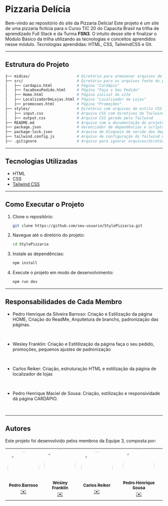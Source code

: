 # Pizzaria Delícia

Bem-vindo ao repositório do site da Pizzaria Delícia! Este projeto é um site de uma pizzaria fictícia para o Curso TIC 20 do Capacita Brasil na trilha de aprendizado Full Stack e da Turma <strong>FSN3</strong>. O intuito desse site é finalizar o Módulo Básico da trilha utilizando as tecnologias e conceitos aprendidos nesse módulo. Tecnologias aprendidas: HTML, CSS, TailwindCSS e Git.

---
## Estrutura do Projeto

````bash
├── midias/                     # Diretório para armazenar arquivos de mídia 
├── src/                        # Diretório para os arquivos fonte do projeto
│   ├── cardapio.html           # Página "Cardápio"
│   ├── facaOseuPedido.html     # Página "Faça o Seu Pedido"
│   ├── Home.html               # Página inicial do site
│   ├── LocalizadorDeLojas.html # Página "Localizador de Lojas"
│   ├── promocoes.html          # Página "Promoções"
├── styles/                     # Diretório com arquivos de estilo CSS
│   ├── input.css               # Arquivo CSS com diretivas do Tailwind
│   ├── output.css              # Arquivo CSS gerado pelo Tailwind
├── README.md                   # Arquivo com a documentação do projeto
├── package.json                # Gerenciador de dependências e scripts do projeto
├── package-lock.json           # Arquivo de bloqueio de versão das dependências
├── tailwind.config.js          # Arquivo de configuração do Tailwind CSS
├── .gitignore                  # Arquivo para ignorar arquivos/diretórios no repositório

````
---
## Tecnologias Utilizadas

- HTML
- CSS
- [Tailwind CSS](https://tailwindcss.com/)
---
## Como Executar o Projeto

1. Clone o repositório:
    ```sh
    git clone https://github.com/seu-usuario/StylePizzaria.git
    ```

2. Navegue até o diretório do projeto:
    ```sh
    cd StylePizzaria
    ```

3. Instale as dependências:
    ```sh
    npm install
    ```

4. Execute o projeto em modo de desenvolvimento:
    ```sh
    npm run dev
    ```
---
## Responsabilidades de Cada Membro

- Pedro Henrique da Silveira Barroso: Criação e Estilização da página HOME, Criação do ReadMe, Arquitetura de branchs, padronização das páginas. 
<br>

- Wesley Franklin: Criação e Estitilização da página faça o seu pedido, promoções, pequenos ajustes de padronização

<br>

- Carlos Reiker: Criação, estruturação HTML e estilização da página de localizador de lojas
<br>

- Pedro Henrique Maciel de Sousa: Criação, estilização e responsividade dá página CARDÁPIO.
<br>

---
## Autores

Este projeto foi desenvolvido pelos membros da Equipe 3, composta por:

<table>
  <tr>
    <td align="center"><a href="https://github.com/ph3523"><img style="border-radius: 50%;" src="https://avatars.githubusercontent.com/u/80484091?v=4" width="100px;" alt=""/><br /><sub><b>Pedro Barroso</b></sub></a><br /><a href="mailto:ph.barroso3523@gmail.com" title="Email">✉️</a></td>
    <td align="center"><a href="https://github.com/EldFranklin"><img style="border-radius: 50%;" src="https://avatars.githubusercontent.com/u/105466304?v=4" width="100px;" alt=""/><br /><sub><b>Wesley Franklin</b></sub></a><br /><a href="mailto:wesleyfranklin@alu.ufc.br" title="Email">✉️</a></td>
    <td align="center"><a href="https://github.com/carlosreiker"><img style="border-radius: 50%;" src="https://avatars.githubusercontent.com/u/172124959?v=4" width="100px;" alt=""/><br /><sub><b>Carlos Reiker</b></sub></a><br /><a href="carlos.reiker@hotmail.com" title="Email">✉️</a></td>
    <td align="center"><a href="https://github.com/pedrohenriqux"><img style="border-radius: 50%;" src="https://avatars.githubusercontent.com/u/144057455?v=4" width="100px;" alt=""/><br /><sub><b>Pedro Henrique Sousa</b></sub></a><br /><a href="sousa.pedro08@aluno.ifce.edu.br" title="Email">✉️</a></td>
    
  </tr>
 
</table>
